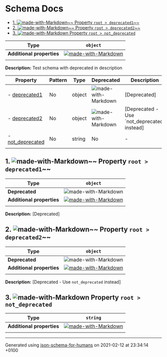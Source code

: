 # Schema Docs

- [1. ![made-with-Markdown](https://img.shields.io/badge/Optional-yellow)~~ Property `root > deprecated1`~~](#deprecated1)
- [2. ![made-with-Markdown](https://img.shields.io/badge/Optional-yellow)~~ Property `root > deprecated2`~~](#deprecated2)
- [3. ![made-with-Markdown](https://img.shields.io/badge/Optional-yellow) Property `root > not_deprecated`](#not_deprecated)

| Type | `object` |
| ---- | --- |
| **Additional properties** |[![made-with-Markdown](https://img.shields.io/badge/Any%20type-allowed-green)](# "Additional Properties of any type are allowed.")|
|  |  |

**Description:** Test schema with deprecated in description

| Property | Pattern | Type | Deprecated | Description |
| -------- | ------- | ---- | ---------- | ----------- |
|-  [deprecated1](#deprecated1)|No|object|![made-with-Markdown](https://img.shields.io/badge/Deprecated-red)|[Deprecated]|
|-  [deprecated2](#deprecated2)|No|object|![made-with-Markdown](https://img.shields.io/badge/Deprecated-red)|[Deprecated - Use \`not_deprecated\` instead]|
|-  [not_deprecated](#not_deprecated)|No|string|No|-|
|  |  |  |  |  |

## <a name="deprecated1"></a>1. ![made-with-Markdown](https://img.shields.io/badge/Optional-yellow)~~ Property `root > deprecated1`~~

| Type | `object` |
| ---- | --- |
| **Deprecated** | ![made-with-Markdown](https://img.shields.io/badge/Deprecated-red) |
| **Additional properties** |[![made-with-Markdown](https://img.shields.io/badge/Any%20type-allowed-green)](# "Additional Properties of any type are allowed.")|
|  |  |

**Description:** [Deprecated]

## <a name="deprecated2"></a>2. ![made-with-Markdown](https://img.shields.io/badge/Optional-yellow)~~ Property `root > deprecated2`~~

| Type | `object` |
| ---- | --- |
| **Deprecated** | ![made-with-Markdown](https://img.shields.io/badge/Deprecated-red) |
| **Additional properties** |[![made-with-Markdown](https://img.shields.io/badge/Any%20type-allowed-green)](# "Additional Properties of any type are allowed.")|
|  |  |

**Description:** [Deprecated - Use `not_deprecated` instead]

## <a name="not_deprecated"></a>3. ![made-with-Markdown](https://img.shields.io/badge/Optional-yellow) Property `root > not_deprecated`

| Type | `string` |
| ---- | --- |
| **Additional properties** |[![made-with-Markdown](https://img.shields.io/badge/Any%20type-allowed-green)](# "Additional Properties of any type are allowed.")|
|  |  |

----------------------------------------------------------------------------------------------------------------------------
Generated using [json-schema-for-humans](https://github.com/coveooss/json-schema-for-humans) on 2021-02-12 at 23:34:14 +0100